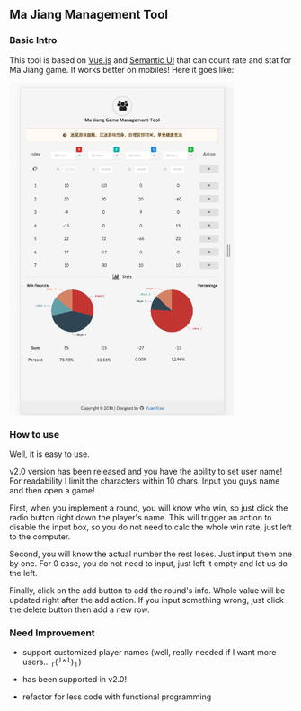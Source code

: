 ## Ma Jiang Management Tool

### Basic Intro
This tool is based on [Vue.js](http://vuejs.org/) and [Semantic UI](http://semantic-ui.com/) that can count rate and stat for Ma Jiang game. It works better on mobiles!
Here it goes like:

<img src="https://raw.githubusercontent.com/Rvtea/MaJiangCounter/gh-pages/img/example_img_v3.png" width = "400" alt="example" align="center" />

### How to use

Well, it is easy to use.

v2.0 version has been released and you have the ability to set user name! For readability I limit the characters within 10 chars. Input you guys name and then open a game!

First, when you implement a round, you will know who win, so just click the radio button right down the player's name. This will trigger an action to disable the input box, so you do not need to calc the whole win rate, just left to the computer.

Second, you will know the actual number the rest loses. Just input them one by one. For 0 case, you do not need to input, just left it empty and let us do the left.

Finally, click on the add button to add the round's info. Whole value will be updated right after the add action. If you input something wrong, just click the delete button then add a new row.

### Need Improvement
* support customized player names (well, really needed if I want more users...╭(╯^╰)╮)
 - has been supported in v2.0!
* refactor for less code with functional programming
